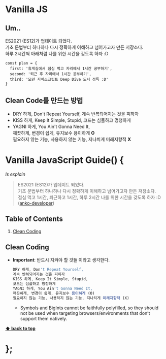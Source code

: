 Vanilla JS
=====================

## Um..
ES2021 (ES12)가 업데이트 되었다.  
기초 문법부터 하나하나 다시 정확하게 이해하고 넘어가고자 만든 저장소다.   
하루 2시간씩 아래처럼 나를 위한 시간을 갖도록 하자 :D
```
const plan = {
  first: '휴게실에서 점심 먹고 자리에서 1시간 공부하기',
  second: '퇴근 후 자리에서 1시간 공부하기',
  third: '모던 자바스크립트 Deep Dive 도서 정독 :D'
}
```

## Clean Code를 만드는 방법
-  DRY 하게, Don't Repeat Yourself, 계속 반복되어지는 것을 피하자
- KISS 하게, Keep It Simple, Stupid, 코드는 심플하고 멍청하게
- YAGNI 하게, You Ain't Gonna Need It,  
깨끗하게, 변경이 쉽게, 유지보수 용이하게 <strong>O</strong>  
필요하지 않는 기능, 사용하지 않는 기능, 지나치게 미래지향적 <strong>X</strong>



# Vanilla JavaScript Guide() {

*Is explain*

> ES2021 (ES12)가 업데이트 되었다.  
기초 문법부터 하나하나 다시 정확하게 이해하고 넘어가고자 만든 저장소다.   
점심 먹고 1시간, 퇴근하고 1시간, 하루 2시간 나를 위한 시간을 갖도록 하자 :D
([anko-developer](https://github.com/anko-developer))

<!-- 
This guide is available in other languages too. See [Translation](#translation)

Other Style Guides

  - [ES5 (Deprecated)](https://github.com/airbnb/javascript/tree/es5-deprecated/es5)
  - [React](react/)
  - [CSS-in-JavaScript](css-in-javascript/)
  - [CSS & Sass](https://github.com/airbnb/css)
  - [Ruby](https://github.com/airbnb/ruby) -->

## Table of Contents

  1. [Clean Coding](#types--primitives)
  <!-- 1. [Clean Coding](#references) -->

## Clean Coding

  - **Important**: 반드시 지켜야 할 것들 이라고 생각한다.

    ```javascript
    DRY 하게, Don't Repeat Yourself,  
    계속 반복되어지는 것을 피하자   
    KISS 하게, Keep It Simple, Stupid,  
    코드는 심플하고 멍청하게   
    YAGNI 하게, You Ain't Gonna Need It,  
    깨끗하게, 변경이 쉽게, 유지보수 용이하게 (O)  
    필요하지 않는 기능, 사용하지 않는 기능, 지나치게 미래지향적 (X)
    ```

    - Symbols and BigInts cannot be faithfully polyfilled, so they should not be used when targeting browsers/environments that don’t support them natively.

  
**[⬆ back to top](#table-of-contents)**

# };

